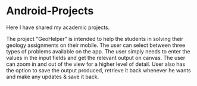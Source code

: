 # Android-Projects

Here I have shared my academic projects.

The project "GeoHelper" is intended to help the students in solving their geology assignments on their mobile.
The user can select between three types of problems available on the app. 
The user simply needs to enter the values in the input fields and get the relevant output on canvas.
The user can zoom in and out of the view for a higher level of detail.
User also has the option to save the output produced, retrieve it back whenever he wants and make any updates & save it back.
